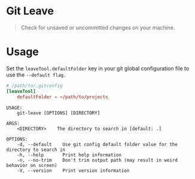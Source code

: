 # Git Leave

> Check for unsaved or uncommitted changes on your machine.

# Usage

Set the `leaveTool.defaultFolder` key in your git global configuration file to use the `--default flag`.

```conf
# /path/to/.gitconfig
[leaveTool]
    defaultFolder = ~/path/to/projects
```

```
USAGE:
    git-leave [OPTIONS] [DIRECTORY]

ARGS:
    <DIRECTORY>    The directory to search in [default: .]

OPTIONS:
    -d, --default    Use git config default folder value for the directory to search in
    -h, --help       Print help information
    -n, --no-trim    Don't trim output path (may result in weird behavior on screen)
    -V, --version    Print version information
```
